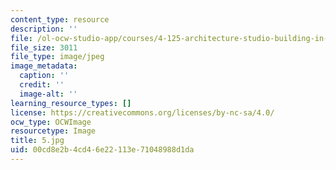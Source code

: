 ```yaml
---
content_type: resource
description: ''
file: /ol-ocw-studio-app/courses/4-125-architecture-studio-building-in-landscapes-fall-2002/00cd8e2b4cd46e22113e71048988d1da_5.jpg
file_size: 3011
file_type: image/jpeg
image_metadata:
  caption: ''
  credit: ''
  image-alt: ''
learning_resource_types: []
license: https://creativecommons.org/licenses/by-nc-sa/4.0/
ocw_type: OCWImage
resourcetype: Image
title: 5.jpg
uid: 00cd8e2b-4cd4-6e22-113e-71048988d1da
---
```

